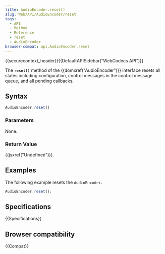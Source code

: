```yaml
---
title: AudioEncoder.reset()
slug: Web/API/AudioEncoder/reset
tags:
  - API
  - Method
  - Reference
  - reset
  - AudioEncoder
browser-compat: api.AudioEncoder.reset
---
```

{{securecontext_header}}{{DefaultAPISidebar("WebCodecs API")}}

The **`reset()`** method of the {{domxref("AudioEncoder")}} interface resets all states including configuration, control messages in the control message queue, and all pending callbacks.

## Syntax

```js
AudioEncoder.reset()
```

### Parameters

None.

### Return Value

{{jsxref("Undefined")}}.

## Examples

The following example resets the `AudioEncoder`.

```js
AudioEncoder.reset();
```

## Specifications

{{Specifications}}

## Browser compatibility

{{Compat}}
